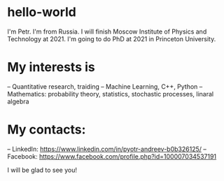 # hello-world
I'm Petr. I'm from Russia. I will finish Moscow Institute of Physics and Technology at 2021.
I'm going to do PhD at 2021 in Princeton University.

# My interests is
  – Quantitative research, traiding
  – Machine Learning, C++, Python
  – Mathematics: probability theory, statistics, stochastic processes, linaral algebra

# My contacts:
   – LinkedIn: https://www.linkedin.com/in/pyotr-andreev-b0b326125/
   – Facebook: https://www.facebook.com/profile.php?id=100007034537191

I will be glad to see you!
